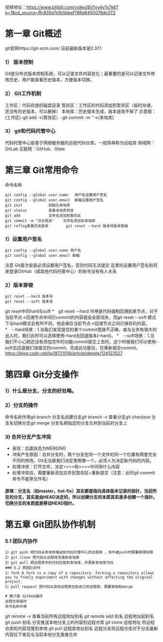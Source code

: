 视频地址：https://www.bilibili.com/video/BV1vy4y1s7k6?p=1&vd_source=ffc935d7e1b5bbef786d8450078dc072


# 第一章 Git概述
git官网https://git-scm.com/  目前最新版本是2.37.1

### 1） 版本控制
Git是分布式版本控制系统，可以记录文件内容变化；最重要的是可以记录文件修改历史，用户能查看历史版本，方便版本切换。
### 2） Git工作机制
工作区：代码存放的磁盘目录
暂存区：工作区的代码添加到暂存区（临时存储，还没有历史版本，可以删掉）
本地库：历史版本生成，版本是改不掉了
示意图：(工作区)-git add ->(暂存区）-git commit -m ''->(本地库)
### 3） git和代码托管中心
代码托管中心是基于网络服务器的远程代码仓库，一般简单称为远程库
局域网：GitLab
互联网：GitHub、Gitee

# 第三章 Git常用命令

命令名称
```			作用
git config --global user.name 	用户名设置用户签名
git config --global user.email 	邮箱设置用户签名
git init			初始化本地库
git status			查看本地库状态
git add 			文件名添加到暂存区
git commit -m "日志信息" 	文件名添加到本地库
git reflog查看历史版本		git reset --hard 版本号版本穿梭
```

### 1）设置用户签名
```
git config --global user.name 用户名
git config --global user.email 邮箱
```
注意 
Git首次安装必须设置用户签名，否则代码无法提交
这里的设置用户签名和将来登录GitHub（或其他代码托管中心）的账号没有有人关系


### 2）版本穿梭
```
git reset --hard 版本号
git reset --soft 版本号
```
git reset中的hard与soft
* git reset --hard 作用是代码强制回溯到某节点，对于当前节点->回溯节点中间已commit的内容就会全部消失，而git reset --soft 模式下与hard模式会有所不同，他会保存当前节点->回溯节点之间已保存的内容。
* --hard场景：1.当我们发现提交的某个commit思路不正确，或与业务有很大的出入时，我们此时可以选择使用–hard去回退版本(–hard)。
* --soft场景：1.当我们不小心把还没有添加完毕的功能commit提交上去时，这个时候我们可以使用–soft去回退我们误提交的commit，完成此功能后，在重新提交commit。
https://blog.csdn.net/liu19721018/article/details/124123527

# 第四章 Git分支操作
### 1）什么是分支，分支的好处略。
### 2）分支的操作
命令名称作用git branch 分支名创建分支git branch -v 查看分支git checkout 分支名切换分支git merge 分支名把指定的分支合并到当前的分支上
### 3) 合并分支产生冲突
 - 表现：后面状态为MERGING
 - 冲突产生原因：合并分支时，两个分支在同一个文件的同一个位置有两套完全不同的修改，Git无法替我们决定使用哪一个。必须人为决定新代码的内容。
 - 处理冲突：打开文件，决定>>>>和<<<<中间用什么内容
 - 处理冲突后，需要重新添加文件到暂存区+重新提交（注意：此时git commit 命令不能带文件名）
#### 原理：分支名（如master，hot-fix）其实都是指向具体版本记录的指针，当前所在的分支，其实是由HEAD决定的，所以创建分支的本质其实是多创建一个指针。切换分支的本质就是移动HEAD指针。

# 第五章 Git团队协作机制
### 5.1 团队内协作
```
1）git push 把代码从本地库推送到代码托管中心的远程库 ，协作者push时需要获得权限
2）git clone 把代码从远程库克隆到本地库
3）git pull 把远程库中的代码拉取到本地库，并更新本地库代码 
### 5.2 跨团队协作
1）fork A fork is a copy of a repository. Forking a repository allows you to freely experiment with changes without affecting the original project.
2）pull request 把代码从其他远程库拉到自己的远程库，需要审核和merge

# 第六章 GitHub操作
远程仓库操作
命令名称作用
```
git remote -v		查看当前所有远程地址别名
git remote add 别名 	远程地址起别名
git push 别名 		分支推送本地分支上的内容到远程仓库
git clone 远程地址 	将远程仓库的内容克隆到本地
git pull 远程库地址别名	远程分支将远程仓库对于分支最新内容拉下来后与当前本地分支直接合并
```
